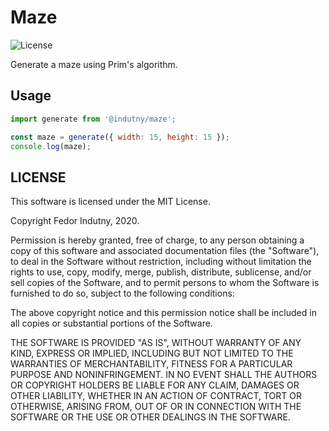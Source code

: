 # Maze
![License](https://img.shields.io/npm/l/@indutny/maze)

Generate a maze using Prim's algorithm.

## Usage

```js
import generate from '@indutny/maze';

const maze = generate({ width: 15, height: 15 });
console.log(maze);
```

## LICENSE

This software is licensed under the MIT License.

Copyright Fedor Indutny, 2020.

Permission is hereby granted, free of charge, to any person obtaining a
copy of this software and associated documentation files (the
"Software"), to deal in the Software without restriction, including
without limitation the rights to use, copy, modify, merge, publish,
distribute, sublicense, and/or sell copies of the Software, and to permit
persons to whom the Software is furnished to do so, subject to the
following conditions:

The above copyright notice and this permission notice shall be included
in all copies or substantial portions of the Software.

THE SOFTWARE IS PROVIDED "AS IS", WITHOUT WARRANTY OF ANY KIND, EXPRESS
OR IMPLIED, INCLUDING BUT NOT LIMITED TO THE WARRANTIES OF
MERCHANTABILITY, FITNESS FOR A PARTICULAR PURPOSE AND NONINFRINGEMENT. IN
NO EVENT SHALL THE AUTHORS OR COPYRIGHT HOLDERS BE LIABLE FOR ANY CLAIM,
DAMAGES OR OTHER LIABILITY, WHETHER IN AN ACTION OF CONTRACT, TORT OR
OTHERWISE, ARISING FROM, OUT OF OR IN CONNECTION WITH THE SOFTWARE OR THE
USE OR OTHER DEALINGS IN THE SOFTWARE.
